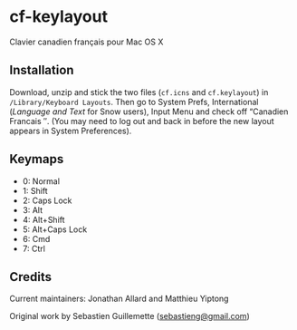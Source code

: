 ﻿cf-keylayout
============
Clavier canadien français pour Mac OS X

Installation
------------
Download, unzip and stick the two files (`cf.icns` and `cf.keylayout`) in
`/Library/Keyboard Layouts`. Then go to System Prefs, International
(*Language and Text* for Snow users), Input Menu and check off “Canadien
Francais <version>″. (You may need to log out and back in before the new
layout appears in System Preferences).

Keymaps
-------
* 0: Normal
* 1: Shift
* 2: Caps Lock
* 3: Alt
* 4: Alt+Shift
* 5: Alt+Caps Lock
* 6: Cmd
* 7: Ctrl

Credits
-------
Current maintainers: Jonathan Allard and Matthieu Yiptong

Original work by Sebastien Guillemette (sebastieng@gmail.com)
